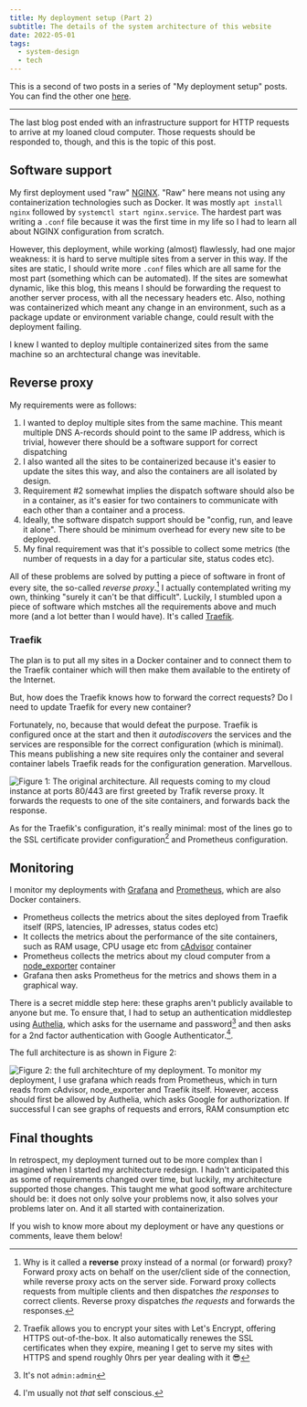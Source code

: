 ```yaml
---
title: My deployment setup (Part 2)
subtitle: The details of the system architecture of this website
date: 2022-05-01
tags:
  - system-design
  - tech
---
```


This is a second of two posts in a series of "My deployment setup" posts. You can find the other one [here](https://blog.msmetko.xyz/posts/3).

---

The last blog post ended with an infrastructure support for HTTP requests to arrive at my loaned cloud computer. Those requests should be responded to, though, and this is the topic of this post.

## Software support

My first deployment used "raw" [NGINX](https://www.nginx.com/). "Raw" here means not using any containerization technologies such as Docker. It was mostly `apt install nginx` followed by `systemctl start nginx.service`. The hardest part was writing a `.conf` file because it was the first time in my life so I had to learn all about NGINX configuration from scratch.

However, this deployment, while working (almost) flawlessly, had one major weakness: it is hard to serve multiple sites from a server in this way. If the sites are static, I should write more `.conf` files which are all same for the most part (something which can be automated). If the sites are somewhat dynamic, like this blog, this means I should be forwarding the request to another server process, with all the necessary headers etc. Also, nothing was containerized which meant any change in an environment, such as a package update or environment variable change, could result with the deployment failing.

I knew I wanted to deploy multiple containerized sites from the same machine so an archtectural change was inevitable.

## Reverse proxy

My requirements were as follows:
1. I wanted to deploy multiple sites from the same machine. This meant multiple DNS A-records should point to the same IP address, which is trivial, however there should be a software support for correct dispatching
2. I also wanted all the sites to be containerized because it's easier to update the sites this way, and also the containers are all isolated by design.
3. Requirement #2 somewhat implies the dispatch software should also be in a container, as it's easier for two containers to communicate with each other than a container and a process.
4. Ideally, the software dispatch support should be "config, run, and leave it alone". There should be minimum overhead for every new site to be deployed.
5. My final requirement was that it's possible to collect some metrics (the number of requests in a day for a particular site, status codes etc).

All of these problems are solved by putting a piece of software in front of every site, the so-called _reverse proxy_.[^rev] I actually contemplated writing my own, thinking "surely it can't be that difficult". Luckily, I stumbled upon a piece of software which mstches all the requirements above and much more (and a lot better than I would have). It's called [Traefik](https://traefik.io/traefik/). 

### Traefik

The plan is to put all my sites in a Docker container and to connect them to the Traefik container which will then make them available to the entirety of the Internet.

But, how does the Traefik knows how to forward the correct requests? Do I need to update Traefik for every new container?

Fortunately, no, because that would defeat the purpose. Traefik is configured once at the start and then it _autodiscovers_ the services and the services are responsible for the correct configuration (which is minimal). This means publishing a new site requires only the container and several container labels Traefik reads for the configuration generation. Marvellous.


![Figure 1: The original architecture. All requests coming to my cloud instance at ports 80/443 are first greeted by Trafik reverse proxy. It forwards the requests to one of the site containers, and forwards back the response.](/images/arch1.jpg)


As for the Traefik's configuration, it's really minimal: most of the lines go to the SSL certificate provider configuration[^ssl] and Prometheus configuration.

## Monitoring

I monitor my deployments with [Grafana](https://grafana.com/) and [Prometheus](https://prometheus.io/), which are also Docker containers.

- Prometheus collects the metrics about the sites deployed from Traefik itself (RPS, latencies, IP adresses, status codes etc)
- It collects the metrics about the performance of the site containers, such as RAM usage, CPU usage etc from [cAdvisor](https://github.com/google/cadvisor) container
- Prometheus collects the metrics about my cloud computer from a [node\_exporter](https://github.com/prometheus/node_exporter) container
- Grafana then asks Prometheus for the metrics and shows them in a graphical way.

There is a secret middle step here: these graphs aren't publicly available to anyone but me. To ensure that, I had to setup an authentication middlestep using [Authelia](https://www.authelia.com/), which asks for the username and password[^admin] and then asks for a 2nd factor authentication with Google Authenticator.[^shy].

The full architecture is as shown in Figure 2:

![Figure 2: the full architechture of my deployment. To monitor my deployment, I use grafana which reads from Prometheus, which in turn reads from cAdvisor, node\_exporter and Traefik itself. However, access should first be allowed by Authelia, which asks Google for authorization. If successful I can see graphs of requests and errors, RAM consumption etc](/images/arch2.jpg)

## Final thoughts

In retrospect, my deployment turned out to be more complex than I imagined when I started my architecture redesign. I hadn't anticipated this as some of requirements changed over time, but luckily, my architecture supported those changes. This taught me what good software architecture should be: it does not only solve your problems now, it also solves your problems later on. And it all started with containerization.

If you wish to know more about my deployment or have any questions or comments, leave them below!

[^rev]: Why is it called a **reverse** proxy instead of a normal (or forward) proxy? Forward proxy acts on behalf on the user/client side of the connection, while reverse proxy acts on the server side. Forward proxy collects requests from multiple clients and then dispatches _the responses_ to correct clients. Reverse proxy dispatches _the requests_ and forwards the responses.
[^ssl]: Traefik allows you to encrypt your sites with Let's Encrypt, offering HTTPS out-of-the-box. It also automatically renewes the SSL certificates when they expire, meaning I get to serve my sites with HTTPS and spend roughly 0hrs per year dealing with it :sunglasses:
[^admin]: It's not `admin:admin`
[^shy]: I'm usually not _that_ self conscious.
